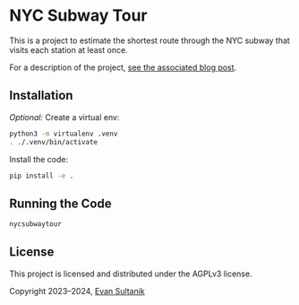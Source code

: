 # NYC Subway Tour

This is a project to estimate the shortest route through the NYC subway that
visits each station at least once.

For a description of the project, [see the associated blog post](https://blog.trailofbits.com/2025/08/25/speedrunning-the-new-york-subway/).

## Installation 

*Optional:* Create a virtual env:
```bash
python3 -m virtualenv .venv
. ./.venv/bin/activate
```

Install the code:
```bash
pip install -e .
```

## Running the Code

```bash
nycsubwaytour
```

## License

This project is licensed and distributed under the AGPLv3 license.

Copyright 2023–2024, [Evan Sultanik](https://www.sultanik.com/)
